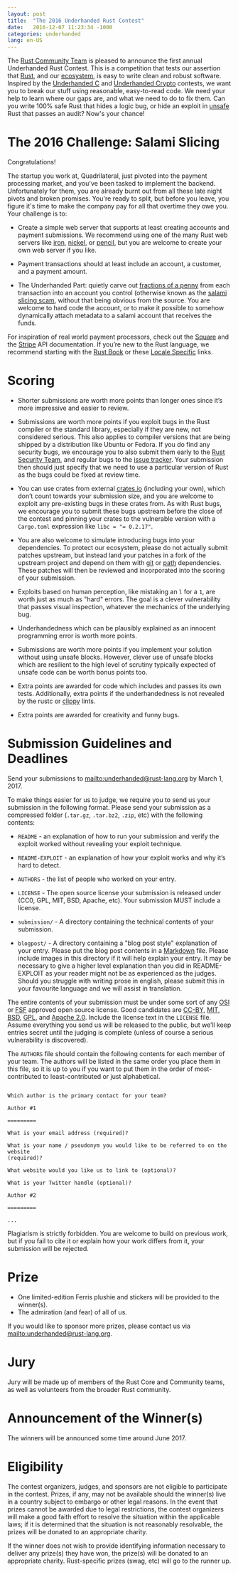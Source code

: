 ```yaml
---
layout: post
title:  "The 2016 Underhanded Rust Contest"
date:   2016-12-07 11:23:34 -1000
categories: underhanded
lang: en-US
---
```


The [Rust Community Team](https://community.rs) is pleased to announce the
first annual Underhanded Rust Contest. This is a competition that tests our
assertion that [Rust](https://www.rust-lang.org/), and our
[ecosystem](https://crates.io/), is easy to write clean and robust software.
Inspired by the [Underhanded C](http://www.underhanded-c.org/) and [Underhanded
Crypto](https://underhandedcrypto.com/) contests, we want you to break our
stuff using reasonable, easy-to-read code. We need your help to learn where our
gaps are, and what we need to do to fix them. Can you write 100% safe Rust that
hides a logic bug, or hide an exploit in
[unsafe](https://doc.rust-lang.org/book/unsafe.html) Rust that passes an audit?
Now's your chance!

# The 2016 Challenge: Salami Slicing

Congratulations!

The startup you work at, Quadrilateral, just pivoted into the payment
processing market, and you've been tasked to implement the backend.
Unfortunately for them, you are already burnt out from all these late night
pivots and broken promises. You're ready to split, but before you leave, you
figure it's time to make the company pay for all that overtime they owe you.
Your challenge is to:

* Create a simple web server that supports at least creating accounts and
  payment submissions. We recommend using one of the many Rust web servers like
  [iron](https://crates.io/crates/iron),
  [nickel](https://crates.io/crates/nickel), or
  [pencil](https://crates.io/crates/pencil), but you are welcome to create your
  own web server if you like.

* Payment transactions should at least include an account, a customer, and a
  payment amount.

* The Underhanded Part: quietly carve out [fractions of a
  penny](https://en.wikipedia.org/wiki/Office_Space) from each transaction into
  an account you control (otherwise known as the [salami
  slicing scam](https://en.wikipedia.org/wiki/Salami_slicing), without that being
  obvious from the source. You are welcome to hard code the account, or to make
  it possible to somehow dynamically attach metadata to a salami account that
  receives the funds.

For inspiration of real world payment processors, check out the
[Square](https://docs.connect.squareup.com/api/connect/v2/) and the
[Stripe](https://stripe.com/docs/api) API documentation. If you’re new to the
Rust language, we recommend starting with the [Rust
Book](https://doc.rust-lang.org/book/) or these [Locale
Specific](https://github.com/ctjhoa/rust-learning#locale-links) links.

# Scoring

* Shorter submissions are worth more points than longer ones since it’s more
  impressive and easier to review.


* Submissions are worth more points if you exploit bugs in the Rust compiler or the standard library,
  especially if they are new, not considered serious. This also applies to compiler versions
  that are being shipped by a distribution like Ubuntu or Fedora. If you do
  find any security bugs, we encourage you to also submit them early to the
  [Rust Security Team](https://www.rust-lang.org/en-US/security.html), and
  regular bugs to the
  [issue tracker](https://github.com/rust-lang/rust/issues). Your submission
  then should just specify that we need to use a particular version of Rust as the bugs could be fixed at review time.

* You can use crates from external [crates.io](https://crates.io) (including
  your own), which don’t count towards your submission size, and you are
  welcome to exploit any pre-existing bugs in these crates from. As with Rust
  bugs, we encourage you to submit these bugs upstream before the close of the
  contest and pinning your crates to the vulnerable version with a `Cargo.toml`
  expression like `libc = "= 0.2.17"`.

* You are also welcome to simulate introducing bugs into your dependencies. To
  protect our ecosystem, please do not actually submit patches upstream, but
  instead land your patches in a fork of the upstream project and depend on
  them with
  [git](http://doc.crates.io/specifying-dependencies.html#specifying-dependencies-from-git-repositories)
  or
  [path](http://doc.crates.io/specifying-dependencies.html#specifying-path-dependencies)
  dependencies. These patches will then be reviewed and incorporated into the
  scoring of your submission.

* Exploits based on human perception, like mistaking an `l` for a `1`, are worth
  just as much as "hard" errors. The goal is a clever vulnerability that passes
  visual inspection, whatever the mechanics of the underlying bug.

* Underhandedness which can be plausibly explained as an innocent programming
  error is worth more points.

* Submissions are worth more points if you implement your solution without
  using unsafe blocks. However, clever use of unsafe blocks which are resilient
  to the high level of scrutiny typically expected of unsafe code can be worth
  bonus points too.

* Extra points are awarded for code which includes and passes its own tests.
  Additionally, extra points if the underhandedness is not revealed by the
  rustc or [clippy](https://github.com/Manishearth/rust-clippy) lints.

* Extra points are awarded for creativity and funny bugs.

# Submission Guidelines and Deadlines

Send your submissions to <mailto:underhanded@rust-lang.org> by March 1, 2017.

To make things easier for us to judge, we require you to send us your
submission in the following format. Please send your submission as a compressed
folder (`.tar.gz`, `.tar.bz2`, `.zip`, etc) with the following contents:

* `README` - an explanation of how to run your submission and verify the exploit
  worked without revealing your exploit technique.

* `README-EXPLOIT` - an explanation of how your exploit works and why it’s hard
  to detect.

* `AUTHORS` - the list of people who worked on your entry.

* `LICENSE` - The open source license your submission is released under (CC0,
  GPL, MIT, BSD, Apache, etc). Your submission MUST include a license.

* `submission/` - A directory containing the technical contents of your
  submission.

* `blogpost/` - A directory containing a "blog post style" explanation of your
  entry. Please put the blog post contents in a
  [Markdown](https://daringfireball.net/projects/markdown/) file. Please
  include images in this directory if it will help explain your entry. It may
  be necessary to give a higher level explanation than you did in
  README-EXPLOIT as your reader might not be as experienced as the judges. Should
  you struggle with writing prose in english, please submit this in your favourite
  language and we will assist in translation.

The entire contents of your submission must be under some sort of any
[OSI](https://opensource.org/licenses) or
[FSF](https://www.gnu.org/licenses/license-list.html%20and) approved open
source license. Good candidates are
[CC-BY](https://creativecommons.org/licenses/by/2.0/),
[MIT](https://opensource.org/licenses/MIT),
[BSD](https://opensource.org/licenses/BSD-3-Clause),
[GPL](https://www.gnu.org/licenses/gpl-3.0.en.html), and [Apache
2.0](https://www.apache.org/licenses/LICENSE-2.0). Include the license text in
the `LICENSE` file. Assume everything you send us will be released to the public,
but we’ll keep entries secret until the judging is complete (unless of course a
serious vulnerability is discovered).

The `AUTHORS` file should contain the following contents for each member of your
team. The authors will be listed in the same order you place them in this file,
so it is up to you if you want to put them in the order of most-contributed to
least-contributed or just alphabetical.

```

Which author is the primary contact for your team?

Author #1

=========

What is your email address (required)?

What is your name / pseudonym you would like to be referred to on the website
(required)?

What website would you like us to link to (optional)?

What is your Twitter handle (optional)?

Author #2

=========

...

```

Plagiarism is strictly forbidden. You are welcome to build on previous work,
but if you fail to cite it or explain how your work differs from it, your
submission will be rejected.

# Prize

* One limited-edition Ferris plushie and stickers will be provided to the
  winner(s).
* The admiration (and fear) of all of us.

If you would like to sponsor more prizes, please contact us via
<mailto:underhanded@rust-lang.org>.

# Jury

Jury will be made up of members of the Rust Core and Community teams, as
well as volunteers from the broader Rust community.

# Announcement of the Winner(s)

The winners will be announced some time around June 2017.

# Eligibility

The contest organizers, judges, and sponsors are not eligible to participate in
the contest. Prizes, if any, may not be available should the winner(s) live in
a country subject to embargo or other legal reasons. In the event that prizes
cannot be awarded due to legal restrictions, the contest organizers will make a
good faith effort to resolve the situation within the applicable laws; if it is
determined that the situation is not reasonably resolvable, the prizes will be
donated to an appropriate charity.

If the winner does not wish to provide identifying information necessary to
deliver any prize(s) they have won, the prize(s) will be donated to an
appropriate charity. Rust-specific prizes (swag, etc) will go to the runner up.
